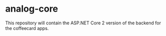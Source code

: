 # analog-core
This repository will contain the ASP.NET Core 2 version of the backend for the coffeecard apps.
